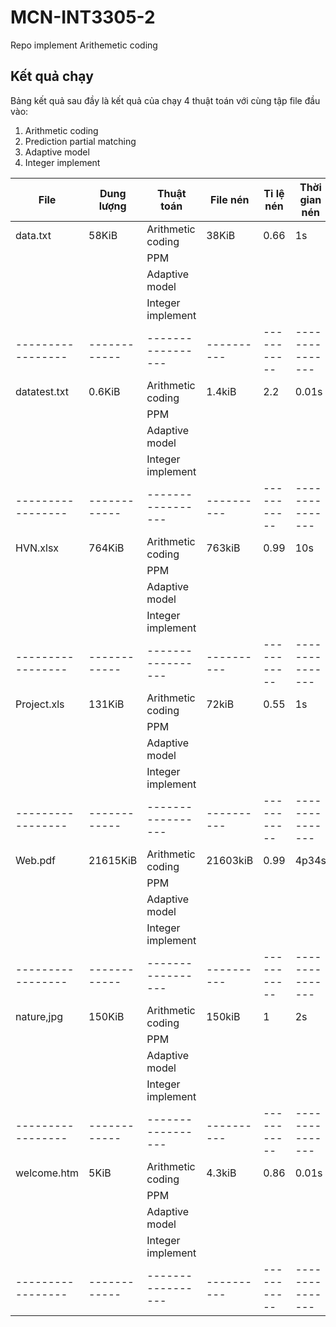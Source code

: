 # MCN-INT3305-2
Repo implement Arithemetic coding

## Kết quả chạy
Bảng kết quả sau đầy là kết quả của chạy 4 thuật toán với cùng tập file đầu
vào:
1. Arithmetic coding
2. Prediction partial matching
3. Adaptive model
4. Integer implement

| File            | Dung lượng | Thuật toán      | File nén | Tỉ lệ nén | Thời gian nén | Giải nén | K/t MD5 |
|-----------------|------------|-----------------|----------|-----------|---------------|----------|---------|
| data.txt        | 58KiB      |Arithmetic coding| 38KiB    | 0.66      | 1s            | 1s       | OK      |
|                 |            | PPM             |          |           |               |          |         |
|                 |            | Adaptive model  |          |           |               |          |         |
|                 |            |Integer implement|          |           |               |          |         |
|-----------------|------------|-----------------|----------|-----------|---------------|----------|---------|
| datatest.txt    | 0.6KiB     |Arithmetic coding| 1.4kiB   | 2.2       | 0.01s         | 0.01s    | OK      |
|                 |            | PPM             |          |           |               |          |         |
|                 |            | Adaptive model  |          |           |               |          |         |
|                 |            |Integer implement|          |           |               |          |         |
|-----------------|------------|-----------------|----------|-----------|---------------|----------|---------|
| HVN.xlsx        | 764KiB     |Arithmetic coding| 763kiB   | 0.99      | 10s           | 19s      | OK      |
|                 |            | PPM             |          |           |               |          |         |
|                 |            | Adaptive model  |          |           |               |          |         |
|                 |            |Integer implement|          |           |               |          |         |
|-----------------|------------|-----------------|----------|-----------|---------------|----------|---------|
| Project.xls     | 131KiB     |Arithmetic coding| 72kiB    | 0.55      | 1s            | 4s       | OK      |
|                 |            | PPM             |          |           |               |          |         |
|                 |            | Adaptive model  |          |           |               |          |         |
|                 |            |Integer implement|          |           |               |          |         |
|-----------------|------------|-----------------|----------|-----------|---------------|----------|---------|
| Web.pdf         | 21615KiB   |Arithmetic coding| 21603kiB | 0.99      | 4p34s         | 9p14s    | OK      |
|                 |            | PPM             |          |           |               |          |         |
|                 |            | Adaptive model  |          |           |               |          |         |
|                 |            |Integer implement|          |           |               |          |         |
|-----------------|------------|-----------------|----------|-----------|---------------|----------|---------|
| nature,jpg      | 150KiB     |Arithmetic coding| 150kiB   | 1         | 2s            | 3s       | OK      |
|                 |            | PPM             |          |           |               |          |         |
|                 |            | Adaptive model  |          |           |               |          |         |
|                 |            |Integer implement|          |           |               |          |         |
|-----------------|------------|-----------------|----------|-----------|---------------|----------|---------|
| welcome.htm     | 5KiB       |Arithmetic coding| 4.3kiB   | 0.86      | 0.01s         | 0.01s    | OK      |
|                 |            | PPM             |          |           |               |          |         |
|                 |            | Adaptive model  |          |           |               |          |         |
|                 |            |Integer implement|          |           |               |          |         |
|-----------------|------------|-----------------|----------|-----------|---------------|----------|---------|
